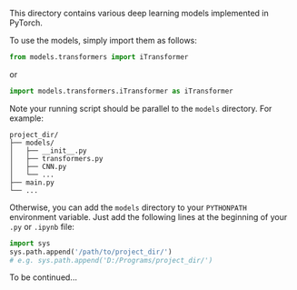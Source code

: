 This directory contains various deep learning models implemented in PyTorch.

To use the models, simply import them as follows:
```py
from models.transformers import iTransformer
```
or
```py
import models.transformers.iTransformer as iTransformer
```

Note your running script should be parallel to the `models` directory. For example:
```
project_dir/
├── models/
│   ├── __init__.py
│   ├── transformers.py
│   ├── CNN.py
│   └── ...
├── main.py
└── ...
```
Otherwise, you can add the `models` directory to your `PYTHONPATH` environment variable. Just add the following lines at the beginning of your `.py` or `.ipynb` file:
```py
import sys
sys.path.append('/path/to/project_dir/')
# e.g. sys.path.append('D:/Programs/project_dir/')
```

To be continued...